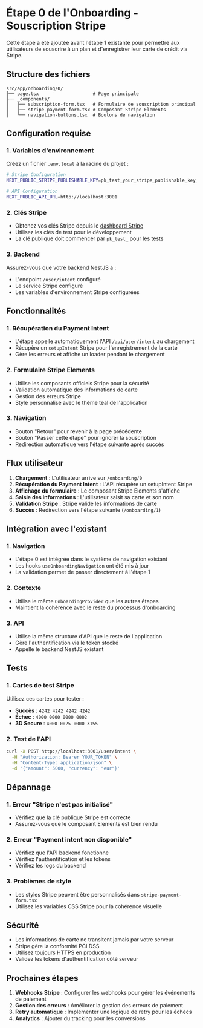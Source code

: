 # Étape 0 de l'Onboarding - Souscription Stripe

Cette étape a été ajoutée avant l'étape 1 existante pour permettre aux utilisateurs de souscrire à un plan et d'enregistrer leur carte de crédit via Stripe.

## Structure des fichiers

```
src/app/onboarding/0/
├── page.tsx                    # Page principale
├── _components/
│   ├── subscription-form.tsx   # Formulaire de souscription principal
│   ├── stripe-payment-form.tsx # Composant Stripe Elements
│   └── navigation-buttons.tsx  # Boutons de navigation
```

## Configuration requise

### 1. Variables d'environnement

Créez un fichier `.env.local` à la racine du projet :

```bash
# Stripe Configuration
NEXT_PUBLIC_STRIPE_PUBLISHABLE_KEY=pk_test_your_stripe_publishable_key_here

# API Configuration
NEXT_PUBLIC_API_URL=http://localhost:3001
```

### 2. Clés Stripe

- Obtenez vos clés Stripe depuis le [dashboard Stripe](https://dashboard.stripe.com/apikeys)
- Utilisez les clés de test pour le développement
- La clé publique doit commencer par `pk_test_` pour les tests

### 3. Backend

Assurez-vous que votre backend NestJS a :

- L'endpoint `/user/intent` configuré
- Le service Stripe configuré
- Les variables d'environnement Stripe configurées

## Fonctionnalités

### 1. Récupération du Payment Intent

- L'étape appelle automatiquement l'API `/api/user/intent` au chargement
- Récupère un `setupIntent` Stripe pour l'enregistrement de la carte
- Gère les erreurs et affiche un loader pendant le chargement

### 2. Formulaire Stripe Elements

- Utilise les composants officiels Stripe pour la sécurité
- Validation automatique des informations de carte
- Gestion des erreurs Stripe
- Style personnalisé avec le thème teal de l'application

### 3. Navigation

- Bouton "Retour" pour revenir à la page précédente
- Bouton "Passer cette étape" pour ignorer la souscription
- Redirection automatique vers l'étape suivante après succès

## Flux utilisateur

1. **Chargement** : L'utilisateur arrive sur `/onboarding/0`
2. **Récupération du Payment Intent** : L'API récupère un setupIntent Stripe
3. **Affichage du formulaire** : Le composant Stripe Elements s'affiche
4. **Saisie des informations** : L'utilisateur saisit sa carte et son nom
5. **Validation Stripe** : Stripe valide les informations de carte
6. **Succès** : Redirection vers l'étape suivante (`/onboarding/1`)

## Intégration avec l'existant

### 1. Navigation

- L'étape 0 est intégrée dans le système de navigation existant
- Les hooks `useOnboardingNavigation` ont été mis à jour
- La validation permet de passer directement à l'étape 1

### 2. Contexte

- Utilise le même `OnboardingProvider` que les autres étapes
- Maintient la cohérence avec le reste du processus d'onboarding

### 3. API

- Utilise la même structure d'API que le reste de l'application
- Gère l'authentification via le token stocké
- Appelle le backend NestJS existant

## Tests

### 1. Cartes de test Stripe

Utilisez ces cartes pour tester :

- **Succès** : `4242 4242 4242 4242`
- **Échec** : `4000 0000 0000 0002`
- **3D Secure** : `4000 0025 0000 3155`

### 2. Test de l'API

```bash
curl -X POST http://localhost:3001/user/intent \
  -H "Authorization: Bearer YOUR_TOKEN" \
  -H "Content-Type: application/json" \
  -d '{"amount": 5000, "currency": "eur"}'
```

## Dépannage

### 1. Erreur "Stripe n'est pas initialisé"

- Vérifiez que la clé publique Stripe est correcte
- Assurez-vous que le composant Elements est bien rendu

### 2. Erreur "Payment intent non disponible"

- Vérifiez que l'API backend fonctionne
- Vérifiez l'authentification et les tokens
- Vérifiez les logs du backend

### 3. Problèmes de style

- Les styles Stripe peuvent être personnalisés dans `stripe-payment-form.tsx`
- Utilisez les variables CSS Stripe pour la cohérence visuelle

## Sécurité

- Les informations de carte ne transitent jamais par votre serveur
- Stripe gère la conformité PCI DSS
- Utilisez toujours HTTPS en production
- Validez les tokens d'authentification côté serveur

## Prochaines étapes

1. **Webhooks Stripe** : Configurer les webhooks pour gérer les événements de paiement
2. **Gestion des erreurs** : Améliorer la gestion des erreurs de paiement
3. **Retry automatique** : Implémenter une logique de retry pour les échecs
4. **Analytics** : Ajouter du tracking pour les conversions
